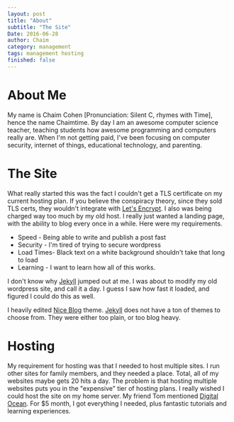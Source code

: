 ```yaml
---
layout: post
title: "About"
subtitle: "The Site"
Date: 2016-06-28
author: Chaim
category: management
tags: management hosting 
finished: false
---
```



# About Me


My name is Chaim Cohen [Pronunciation: Silent C, rhymes with Time], hence the name Chaimtime. By day I am an awesome computer science teacher, teaching students
how awesome programming and computers really are. When I'm not getting paid, I've been focusing on
computer security, internet of things, educational technology, and parenting. 

# The Site

What really started this was the fact I couldn't get a TLS certificate on my current hosting plan. If you believe the conspiracy theory, since they sold
TLS certs, they wouldn't integrate with [Let's Encrypt]. I also was being charged way too much by my old host. I really just wanted a landing page, with the
ability to blog every once in a while. Here were my requirements.
- Speed - Being able to write and publish a post fast
- Security - I'm tired of trying to secure wordpress
- Load Times- Black text on a white background shouldn't take that long to load
- Learning - I want to learn how all of this works.
	
I don't know why [Jekyll] jumped out at me. I was about to modify my old wordpress site, and call it a day. I guess I saw how fast it loaded, and figured
I could do this as well.


I heavily edited [Nice Blog] theme. [Jekyll] does not have a ton of themes to choose from. They were either too plain, or too blog heavy. 

# Hosting

My requirement for hosting was that I needed to host multiple sites. I run other sites for family members, and they needed a place. Total, all of my websites
maybe gets 20 hits a day. The problem is that hosting multiple websites puts you in the "expensive" tier of hosting plans. I really wished I could host the site on 
my home server. My friend Tom mentioned [Digital Ocean]. For $5 month, I got everything I needed, plus fantastic tutorials and learning experiences.





[Jekyll]: <https://jekyllrb.com/>
[Let's Encrypt]: <https://letsencrypt.org>
[Nice Blog]: <http://jekyllthemes.org/themes/nice-blog/>
[Digital Ocean]: <https://m.do.co/c/d213df149b40>
 
